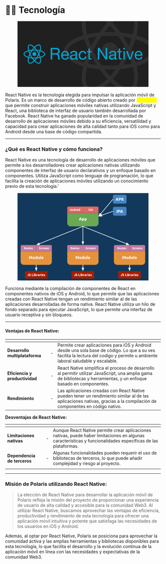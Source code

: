 # 🧑‍💻 Tecnología&#x20;

<figure><img src="../../../.gitbook/assets/React-Native-Titre.png" alt=""><figcaption></figcaption></figure>

React Native es la tecnología elegida para impulsar la aplicación móvil de Polaris. Es un marco de desarrollo de código abierto creado por <mark style="color:yellow;">Facebook</mark> que permite construir aplicaciones móviles nativas utilizando JavaScript y React, una biblioteca de interfaz de usuario también desarrollada por Facebook. React Native ha ganado popularidad en la comunidad de desarrollo de aplicaciones móviles debido a su eficiencia, versatilidad y capacidad para crear aplicaciones de alta calidad tanto para iOS como para Android desde una base de código compartida.

***

### **¿Qué es React Native y cómo funciona?**

React Native es una tecnología de desarrollo de aplicaciones móviles que permite a los desarrolladores crear aplicaciones nativas utilizando componentes de interfaz de usuario declarativos y un enfoque basado en componentes. Utiliza JavaScript como lenguaje de programación, lo que facilita la creación de aplicaciones móviles utilizando un conocimiento previo de esta tecnología.'

<figure><img src="../../../.gitbook/assets/1_CqdjpxWBddfSSGsnnitkwQ.png" alt=""><figcaption></figcaption></figure>

Funciona mediante la compilación de componentes de React en componentes nativos de iOS y Android, lo que permite que las aplicaciones creadas con React Native tengan un rendimiento similar al de las aplicaciones desarrolladas de forma nativa. React Native utiliza un hilo de fondo separado para ejecutar JavaScript, lo que permite una interfaz de usuario receptiva y sin bloqueos.

***

#### **Ventajas de React Native:**

<table data-view="cards"><thead><tr><th></th><th></th><th></th></tr></thead><tbody><tr><td><strong>Desarrollo multiplataforma</strong></td><td>-</td><td>Permite crear aplicaciones para iOS y Android desde una sola base de código. Lo que a su ves facilita la lectura del codigo y permite u ambiente laboral saludable y escalable.</td></tr><tr><td><strong>Eficiencia y productividad</strong></td><td>-</td><td>React Native simplifica el proceso de desarrollo al permitir utilizar JavaScript, una amplia gama de bibliotecas y herramientas, y un enfoque basado en componentes.</td></tr><tr><td><strong>Rendimiento</strong></td><td>-</td><td>Las aplicaciones creadas con React Native pueden tener un rendimiento similar al de las aplicaciones nativas, gracias a la compilación de componentes en código nativo.</td></tr></tbody></table>



**Desventajas de React Native:**

<table data-view="cards"><thead><tr><th></th><th></th><th></th></tr></thead><tbody><tr><td><strong>Limitaciones nativas</strong></td><td>-</td><td>Aunque React Native permite crear aplicaciones nativas, puede haber limitaciones en algunas características y funcionalidades específicas de las plataformas.</td></tr><tr><td><strong>Dependencia de terceros</strong></td><td>-</td><td>Algunas funcionalidades pueden requerir el uso de bibliotecas de terceros, lo que puede añadir complejidad y riesgo al proyecto.</td></tr><tr><td></td><td></td><td></td></tr></tbody></table>

***

### **Misión de Polaris utilizando React Native:**

> La elección de React Native para desarrollar la aplicación móvil de Polaris refleja la misión del proyecto de proporcionar una experiencia de usuario de alta calidad y accesible para la comunidad Web3. Al utilizar React Native, buscamos aprovechar las ventajas de eficiencia, productividad y rendimiento de esta tecnología para ofrecer una aplicación móvil intuitiva y potente que satisfaga las necesidades de los usuarios en iOS y Android.

Además, al optar por React Native, Polaris se posiciona para aprovechar la comunidad activa y las amplias herramientas y bibliotecas disponibles para esta tecnología, lo que facilita el desarrollo y la evolución continua de la aplicación móvil en línea con las necesidades y expectativas de la comunidad Web3.
